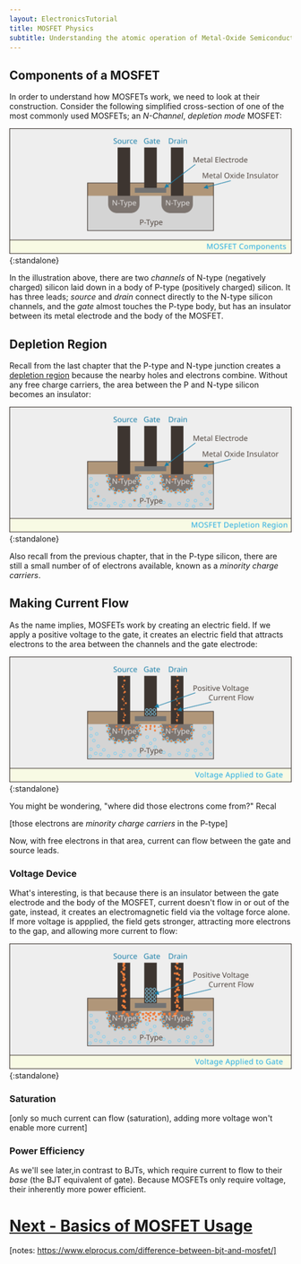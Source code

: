 ```yaml
---
layout: ElectronicsTutorial
title: MOSFET Physics
subtitle: Understanding the atomic operation of Metal-Oxide Semiconductor Field-Effect Transistors.
---
```


## Components of a MOSFET

In order to understand how MOSFETs work, we need to look at their construction. Consider the following simplified cross-section of one of the most commonly used MOSFETs; an _N-Channel_, _depletion mode_ MOSFET:

![](../Support_Files/MOSFET_Components.svg){:standalone}

In the illustration above, there are two _channels_ of N-type (negatively charged) silicon laid down in a body of P-type (positively charged) silicon. It has three leads; _source_ and _drain_ connect directly to the N-type silicon channels, and the _gate_ almost touches the P-type body, but has an insulator between its metal electrode and the body of the MOSFET.

## Depletion Region

Recall from the last chapter that the P-type and N-type junction creates a [depletion region](/Hardware/Tutorials/Electronics/Part6/P-N_Junctions/) because the nearby holes and electrons combine. Without any free charge carriers, the area between the P and N-type silicon becomes an insulator:

![](../Support_Files/MOSFET_Depletion_Region.svg){:standalone}

Also recall from the previous chapter, that in the P-type silicon, there are still a small number of of electrons available, known as a _minority charge carriers_.

## Making Current Flow

As the name implies, MOSFETs work by creating an electric field. If we apply a positive voltage to the gate, it creates an electric field that attracts electrons to the area between the channels and the gate electrode:

![](../Support_Files/MOSFET_Gate_Voltage.svg){:standalone}

You might be wondering, "where did those electrons come from?" Recal

[those electrons are _minority charge carriers_ in the P-type]

Now, with free electrons in that area, current can flow between the gate and source leads.

### Voltage Device

What's interesting, is that because there is an insulator between the gate electrode and the body of the MOSFET, current doesn't flow in or out of the gate, instead, it creates an electromagnetic field via the voltage force alone. If more voltage is appplied, the field gets stronger, attracting more electrons to the gap, and allowing more current to flow:

![](../Support_Files/MOSFET_Gate_Double_Voltage.svg){:standalone}

### Saturation

[only so much current can flow (saturation), adding more voltage won't enable more current]


### Power Efficiency

As we'll see later,in contrast to BJTs, which require current to flow to their _base_ (the BJT equivalent of gate). Because MOSFETs only require voltage, their inherently more power efficient. 


# [Next - Basics of MOSFET Usage](../MOSFET_Basics)

[notes: https://www.elprocus.com/difference-between-bjt-and-mosfet/]